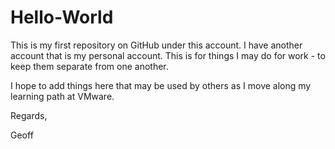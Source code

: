 # Hello-World
This is my first repository on GitHub under this account.  I have another account that is my personal account.  This is for things I may do for work - to keep them separate from one another.  

I hope to add things here that may be used by others as I move along my learning path at VMware.

Regards,

Geoff

